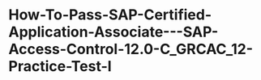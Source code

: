 # How-To-Pass-SAP-Certified-Application-Associate---SAP-Access-Control-12.0-C_GRCAC_12-Practice-Test-I